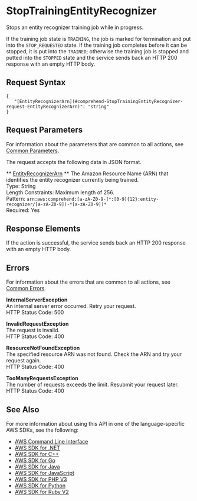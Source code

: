 # StopTrainingEntityRecognizer<a name="API_StopTrainingEntityRecognizer"></a>

Stops an entity recognizer training job while in progress\.

If the training job state is `TRAINING`, the job is marked for termination and put into the `STOP_REQUESTED` state\. If the training job completes before it can be stopped, it is put into the `TRAINED`; otherwise the training job is stopped and putted into the `STOPPED` state and the service sends back an HTTP 200 response with an empty HTTP body\.

## Request Syntax<a name="API_StopTrainingEntityRecognizer_RequestSyntax"></a>

```
{
   "[EntityRecognizerArn](#comprehend-StopTrainingEntityRecognizer-request-EntityRecognizerArn)": "string"
}
```

## Request Parameters<a name="API_StopTrainingEntityRecognizer_RequestParameters"></a>

For information about the parameters that are common to all actions, see [Common Parameters](CommonParameters.md)\.

The request accepts the following data in JSON format\.

 ** [EntityRecognizerArn](#API_StopTrainingEntityRecognizer_RequestSyntax) **   <a name="comprehend-StopTrainingEntityRecognizer-request-EntityRecognizerArn"></a>
The Amazon Resource Name \(ARN\) that identifies the entity recognizer currently being trained\.  
Type: String  
Length Constraints: Maximum length of 256\.  
Pattern: `arn:aws:comprehend:[a-zA-Z0-9-]*:[0-9]{12}:entity-recognizer/[a-zA-Z0-9](-*[a-zA-Z0-9])*`   
Required: Yes

## Response Elements<a name="API_StopTrainingEntityRecognizer_ResponseElements"></a>

If the action is successful, the service sends back an HTTP 200 response with an empty HTTP body\.

## Errors<a name="API_StopTrainingEntityRecognizer_Errors"></a>

For information about the errors that are common to all actions, see [Common Errors](CommonErrors.md)\.

 **InternalServerException**   
An internal server error occurred\. Retry your request\.  
HTTP Status Code: 500

 **InvalidRequestException**   
The request is invalid\.  
HTTP Status Code: 400

 **ResourceNotFoundException**   
The specified resource ARN was not found\. Check the ARN and try your request again\.  
HTTP Status Code: 400

 **TooManyRequestsException**   
The number of requests exceeds the limit\. Resubmit your request later\.  
HTTP Status Code: 400

## See Also<a name="API_StopTrainingEntityRecognizer_SeeAlso"></a>

For more information about using this API in one of the language\-specific AWS SDKs, see the following:
+  [AWS Command Line Interface](https://docs.aws.amazon.com/goto/aws-cli/comprehend-2017-11-27/StopTrainingEntityRecognizer) 
+  [AWS SDK for \.NET](https://docs.aws.amazon.com/goto/DotNetSDKV3/comprehend-2017-11-27/StopTrainingEntityRecognizer) 
+  [AWS SDK for C\+\+](https://docs.aws.amazon.com/goto/SdkForCpp/comprehend-2017-11-27/StopTrainingEntityRecognizer) 
+  [AWS SDK for Go](https://docs.aws.amazon.com/goto/SdkForGoV1/comprehend-2017-11-27/StopTrainingEntityRecognizer) 
+  [AWS SDK for Java](https://docs.aws.amazon.com/goto/SdkForJava/comprehend-2017-11-27/StopTrainingEntityRecognizer) 
+  [AWS SDK for JavaScript](https://docs.aws.amazon.com/goto/AWSJavaScriptSDK/comprehend-2017-11-27/StopTrainingEntityRecognizer) 
+  [AWS SDK for PHP V3](https://docs.aws.amazon.com/goto/SdkForPHPV3/comprehend-2017-11-27/StopTrainingEntityRecognizer) 
+  [AWS SDK for Python](https://docs.aws.amazon.com/goto/boto3/comprehend-2017-11-27/StopTrainingEntityRecognizer) 
+  [AWS SDK for Ruby V2](https://docs.aws.amazon.com/goto/SdkForRubyV2/comprehend-2017-11-27/StopTrainingEntityRecognizer) 